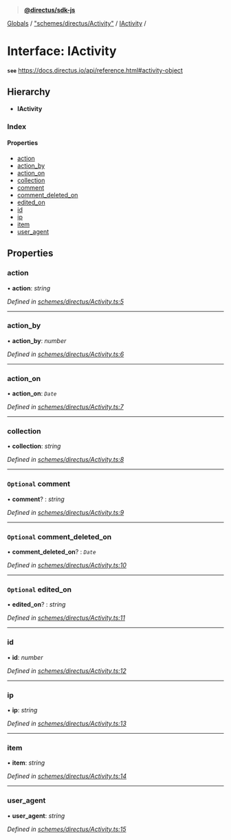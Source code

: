 > **[@directus/sdk-js](../README.md)**

[Globals](../README.md) / ["schemes/directus/Activity"](../modules/_schemes_directus_activity_.md) / [IActivity](_schemes_directus_activity_.iactivity.md) /

# Interface: IActivity

**`see`** https://docs.directus.io/api/reference.html#activity-object

## Hierarchy

* **IActivity**

### Index

#### Properties

* [action](_schemes_directus_activity_.iactivity.md#action)
* [action_by](_schemes_directus_activity_.iactivity.md#action_by)
* [action_on](_schemes_directus_activity_.iactivity.md#action_on)
* [collection](_schemes_directus_activity_.iactivity.md#collection)
* [comment](_schemes_directus_activity_.iactivity.md#optional-comment)
* [comment_deleted_on](_schemes_directus_activity_.iactivity.md#optional-comment_deleted_on)
* [edited_on](_schemes_directus_activity_.iactivity.md#optional-edited_on)
* [id](_schemes_directus_activity_.iactivity.md#id)
* [ip](_schemes_directus_activity_.iactivity.md#ip)
* [item](_schemes_directus_activity_.iactivity.md#item)
* [user_agent](_schemes_directus_activity_.iactivity.md#user_agent)

## Properties

###  action

• **action**: *string*

*Defined in [schemes/directus/Activity.ts:5](https://github.com/direcuts/sdk-js/tree/master/schemes/directus/Activity.ts#L5)*

___

###  action_by

• **action_by**: *number*

*Defined in [schemes/directus/Activity.ts:6](https://github.com/direcuts/sdk-js/tree/master/schemes/directus/Activity.ts#L6)*

___

###  action_on

• **action_on**: *`Date`*

*Defined in [schemes/directus/Activity.ts:7](https://github.com/direcuts/sdk-js/tree/master/schemes/directus/Activity.ts#L7)*

___

###  collection

• **collection**: *string*

*Defined in [schemes/directus/Activity.ts:8](https://github.com/direcuts/sdk-js/tree/master/schemes/directus/Activity.ts#L8)*

___

### `Optional` comment

• **comment**? : *string*

*Defined in [schemes/directus/Activity.ts:9](https://github.com/direcuts/sdk-js/tree/master/schemes/directus/Activity.ts#L9)*

___

### `Optional` comment_deleted_on

• **comment_deleted_on**? : *`Date`*

*Defined in [schemes/directus/Activity.ts:10](https://github.com/direcuts/sdk-js/tree/master/schemes/directus/Activity.ts#L10)*

___

### `Optional` edited_on

• **edited_on**? : *string*

*Defined in [schemes/directus/Activity.ts:11](https://github.com/direcuts/sdk-js/tree/master/schemes/directus/Activity.ts#L11)*

___

###  id

• **id**: *number*

*Defined in [schemes/directus/Activity.ts:12](https://github.com/direcuts/sdk-js/tree/master/schemes/directus/Activity.ts#L12)*

___

###  ip

• **ip**: *string*

*Defined in [schemes/directus/Activity.ts:13](https://github.com/direcuts/sdk-js/tree/master/schemes/directus/Activity.ts#L13)*

___

###  item

• **item**: *string*

*Defined in [schemes/directus/Activity.ts:14](https://github.com/direcuts/sdk-js/tree/master/schemes/directus/Activity.ts#L14)*

___

###  user_agent

• **user_agent**: *string*

*Defined in [schemes/directus/Activity.ts:15](https://github.com/direcuts/sdk-js/tree/master/schemes/directus/Activity.ts#L15)*